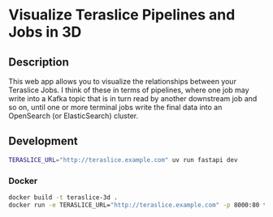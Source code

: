 # Visualize Teraslice Pipelines and Jobs in 3D

## Description

This web app allows you to visualize the relationships between your Teraslice
Jobs.  I think of these in terms of pipelines, where one job may write into a
Kafka topic that is in turn read by another downstream job and so on, until one
or more terminal jobs write the final data into an OpenSearch (or ElasticSearch)
cluster.

## Development

```bash
TERASLICE_URL="http://teraslice.example.com" uv run fastapi dev
```

### Docker

```bash
docker build -t teraslice-3d .
docker run -e TERASLICE_URL="http://teraslice.example.com" -p 8000:80 teraslice-3d
```

